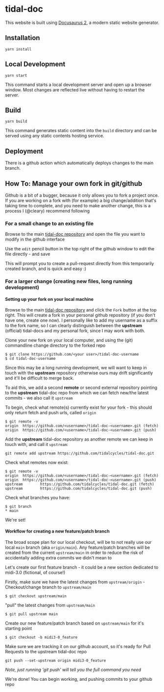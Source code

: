 # tidal-doc

This website is built using [Docusaurus 2](https://v2.docusaurus.io/), a modern static website generator.

## Installation

```console
yarn install
```

## Local Development

```console
yarn start
```

This command starts a local development server and open up a browser window. Most changes are reflected live without having to restart the server.

## Build

```console
yarn build
```

This command generates static content into the `build` directory and can be served using any static contents hosting service.

## Deployment

There is a github action which automatically deploys changes to the main branch.

## How To: Manage your own fork in git/github

Github is a bit of a bugger, because it only allows you to fork a project once. If you are working on a fork with (for example) a big change/addition that's taking time to complete, and you need to make another change, this is a process I (@cleary) recommend following

### For a small change to an existing file

Browse to the main [tidal-doc repository](https://github.com/tidalcycles/tidal-doc) and open the file you want to modify in the github interface

Use the `edit` pencil button in the top right of the github window to edit the file directly - and save

This will prompt you to create a pull-request directly from this temporarily created branch, and is quick and easy :)

### For a larger change (creating new files, long running development)

#### Setting up your fork on your local machine

Browse to the main [tidal-doc repository](https://github.com/tidalcycles/tidal-doc) and click the `Fork` button at the top right. This will create a fork in your personal github repository (if you don't have one, create one now). I personally like to add my username as a suffix to the fork name, so I can clearly distinguish between the **upstream** (official) tidal-docs and my personal fork, since I may work with both.

Clone your new fork on your local computer, and using the (git) commandline change directory to the forked repo
```
$ git clone https://github.com/<your user>/tidal-doc-username
$ cd tidal-doc-username
```

Since this may be a long running development, we will want to keep in touch with the **upstream** repository otherwise ours may drift significantly and it'll be difficult to merge back. 

To aid this, we add a second **remote** or second external repository pointing to the **upstream** tidal-doc repo from which we can fetch new/the latest commits - we also call it `upstream`

To begin, check what remote(s) currently exist for your fork - this should only return fetch and push urls, called `origin`

```
$ git remote -v
origin  https://github.com/<username>/tidal-doc-<username>.git (fetch)
origin  https://github.com/<username>/tidal-doc-<username>.git (push)
```

Add the **upstream** tidal-doc repository as another remote we can keep in touch with, and call it `upstream`:
```
git remote add upstream https://github.com/tidalcycles/tidal-doc.git
```

Check what remotes now exist:
```
$ git remote -v
origin  https://github.com/<username>/tidal-doc-<username>.git (fetch)
origin  https://github.com/<username>/tidal-doc-<username>.git (push)
upstream        https://github.com/tidalcycles/tidal-doc.git (fetch)
upstream        https://github.com/tidalcycles/tidal-doc.git (push)
```

Check what branches you have:
```
$ git branch
* main
```

We're set! 

#### Workflow for creating a new feature/patch branch

The broad scope plan for our local checkout, will be to not really use our local `main` branch (aka `origin/main`). Any feature/patch branches will be created from the current `upstream/main` in order to reduce the risk of accidentally adding extra commits we didn't mean to 

Let's create our first feature branch - it could be a new section dedicated to midi-3.0 (fictional, of course!)

Firstly, make sure we have the latest changes from `upstream/origin` - Checkout/change branch to `upstream/main`
```
$ git checkout upstream/main
```

"pull" the latest changes from `upstream/main`
```
$ git pull upstream main
```

Create our new feature/patch branch based on `upstream/main` for it's starting point
```
$ git checkout -b midi3-0_feature
```

Make sure we are tracking it on our github account, so it's ready for Pull Requests to the upstream tidal-doc repo
```
git push --set-upstream origin midi3-0_feature
```

*Note, just running 'git push' will tell you the full command you need*

We're done! You can begin working, and pushing commits to your github repo
